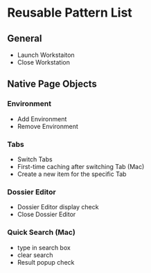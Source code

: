 # Reusable Pattern List

## General
- Launch Workstaiton
- Close Workstation

## Native Page Objects
### Environment
- Add Environment
- Remove Environment

### Tabs
- Switch Tabs
- First-time caching after switching Tab (Mac)
- Create a new item for the specific Tab

### Dossier Editor
- Dossier Editor display check
- Close Dossier Editor

### Quick Search (Mac)
- type in search box
- clear search
- Result popup check
